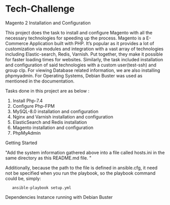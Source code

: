 # Tech-Challenge

Magento 2 Installation and Configuration

This project does the task to install and configure Magento with all the necessary technologies for speeding up the
process.
Magento is a E-Commerce Application built with PHP. It’s popular as it provides a lot of
customization via modules and integration with a vast array of technologies including
Elastic-search, Redis, Varnish.
Put together, they make it possible for faster loading times for websites. Similarly, the task
included installation and configuration of said technologies with a custom user(test-ssh) and
group clp.
For viewing Database related information, we are also installing phpmyadmin.
For Operating Systems, Debian Buster was used as mentioned in the documentation.

Tasks done in this project are as below :

1) Install Php-7.4
2) Configure Php-FPM
3) MySQL-8.0 installation and configuration
4) Nginx and Varnish installation and configuration 
5) ElasticSearch and Redis installation
6) Magento installation and configuration
7) PhpMyAdmin


Getting Started

"Add the system information gathered above into a file called hosts.ini in the same directory as this README.md file. "

Additionally, because the path to the file is defined in ansible.cfg, it need not be specified when you run the playbook, so the playbook command could be, simply:

       ansible-playbook setup.yml 

Dependencies Instance running with Debian Buster